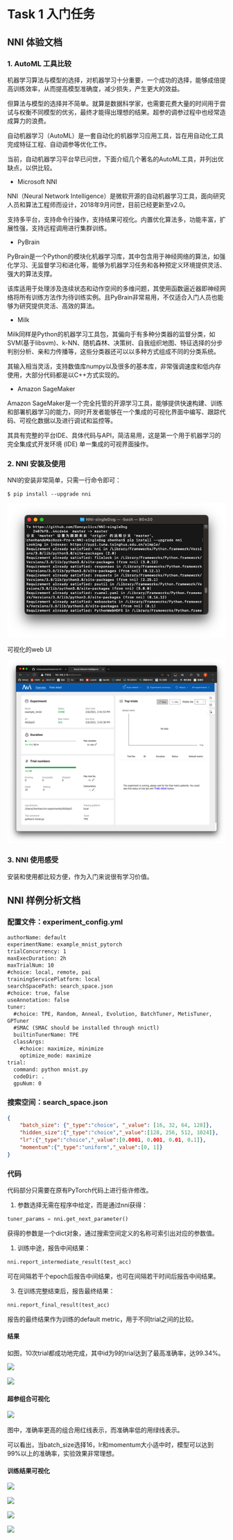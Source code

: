 # Task 1 入门任务

## NNI 体验文档

### 1. AutoML 工具比较
机器学习算法与模型的选择，对机器学习十分重要，一个成功的选择，能够成倍提高训练效率，从而提高模型准确度，减少损失，产生更大的效益。

但算法与模型的选择并不简单。就算是数据科学家，也需要花费大量的时间用于尝试与权衡不同模型的优劣，最终才能得出理想的结果。超参的调参过程中也经常造成算力的浪费。

自动机器学习（AutoML）是一套自动化的机器学习应用工具，旨在用自动化工具完成特征工程、自动调参等优化工作。

当前，自动机器学习平台早已问世，下面介绍几个著名的AutoML工具，并列出优缺点，以供比较。

* Microsoft NNI

NNI（Neural Network Intelligence）是微软开源的自动机器学习工具，面向研究人员和算法工程师而设计，2018年9月问世，目前已经更新至v2.0。

支持多平台，支持命令行操作，支持结果可视化。内置优化算法多，功能丰富，扩展性强，支持远程调用进行集群训练。

* PyBrain

PyBrain是一个Python的模块化机器学习库，其中包含用于神经网络的算法，如强化学习、无监督学习和进化等，能够为机器学习任务和各种预定义环境提供灵活、强大的算法支撑。

该库适用于处理涉及连续状态和动作空间的多维问题，其使用函数逼近器即神经网络将所有训练方法作为待训练实例。且PyBrain非常易用，不仅适合入门人员也能够为研究提供灵活、高效的算法。

* Milk

Milk同样是Python的机器学习工具包，其偏向于有多种分类器的监督分类，如SVM(基于libsvm)、k-NN、随机森林、决策树、自我组织地图、特征选择的分步判别分析、亲和力传播等，这些分类器还可以以多种方式组成不同的分类系统。

其输入相当灵活，支持数值库numpy以及很多的基本库，非常强调速度和低内存使用，大部分代码都是以C++方式实现的。

* Amazon SageMaker

Amazon SageMaker是一个完全托管的开源学习工具，能够提供快速构建、训练和部署机器学习的能力，同时开发者能够在一个集成的可视化界面中编写、跟踪代码、可视化数据以及进行调试和监控等。

其具有完整的平台IDE、具体代码与API，简洁易用，这是第一个用于机器学习的完全集成式开发环境 (IDE)  单一集成的可视界面操作。

### 2. NNI 安装及使用

NNI的安装非常简单，只需一行命令即可：

```
$ pip install --upgrade nni
```
![](./code/安装.jpg)

可视化的web UI

![](./code/使用.jpg)

### 3. NNI 使用感受

安装和使用都比较方便，作为入门来说很有学习价值。

## NNI 样例分析文档

### 配置文件：experiment_config.yml

```
authorName: default
experimentName: example_mnist_pytorch
trialConcurrency: 1
maxExecDuration: 2h
maxTrialNum: 10
#choice: local, remote, pai
trainingServicePlatform: local
searchSpacePath: search_space.json
#choice: true, false
useAnnotation: false
tuner:
  #choice: TPE, Random, Anneal, Evolution, BatchTuner, MetisTuner, GPTuner
  #SMAC (SMAC should be installed through nnictl)
  builtinTunerName: TPE
  classArgs:
    #choice: maximize, minimize
    optimize_mode: maximize
trial:
  command: python mnist.py
  codeDir: .
  gpuNum: 0
```

### 搜索空间：search_space.json

```json
{
    "batch_size": {"_type":"choice", "_value": [16, 32, 64, 128]},
    "hidden_size":{"_type":"choice","_value":[128, 256, 512, 1024]},
    "lr":{"_type":"choice","_value":[0.0001, 0.001, 0.01, 0.1]},
    "momentum":{"_type":"uniform","_value":[0, 1]}
}
```
### 代码

代码部分只需要在原有PyTorch代码上进行些许修改。

1. 参数选择无需在程序中给定，而是通过nni获得：
```python
tuner_params = nni.get_next_parameter()
```
获得的参数是一个dict对象，通过搜索空间定义的名称可索引出对应的参数值。

1. 训练中途，报告中间结果：
```python
nni.report_intermediate_result(test_acc)
```
可在间隔若干个epoch后报告中间结果，也可在间隔若干时间后报告中间结果。

3. 在训练完整结束后，报告最终结果：
```python
nni.report_final_result(test_acc)
```
报告的最终结果作为训练的default metric，用于不同trial之间的比较。

#### 结果

如图，10次trial都成功地完成，其中id为9的trial达到了最高准确率，达99.34%。

![](./Images/1.png)

![](./images/4.png)

#### 超参组合可视化

![](./images/5.png)

图中，准确率更高的组合用红线表示，而准确率低的用绿线表示。

可以看出，当batch_size选择16，lr和momentum大小适中时，模型可以达到99%以上的准确率，实验效果非常理想。

#### 训练结果可视化

![](./images/3.png)

![](./images/2.png)

![](./images/6.png)

![](./images/7.png)
